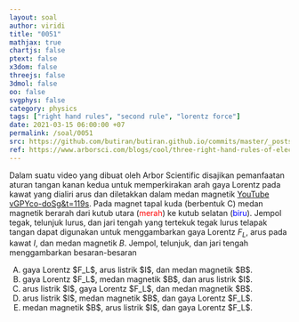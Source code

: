 ```yaml
---
layout: soal
author: viridi
title: "0051"
mathjax: true
chartjs: false
ptext: false
x3dom: false
threejs: false
3dmol: false
oo: false
svgphys: false
category: physics
tags: ["right hand rules", "second rule", "lorentz force"]
date: 2021-03-15 06:00:00 +07
permalink: /soal/0051
src: https://github.com/butiran/butiran.github.io/commits/master/_posts/soal/04/2021-03-15-lorentz-force.md
ref: https://www.arborsci.com/blogs/cool/three-right-hand-rules-of-electromagnetism
---
```

Dalam suatu video yang dibuat oleh Arbor Scientific disajikan pemanfaatan aturan tangan kanan kedua untuk memperkirakan arah gaya Lorentz pada kawat yang dialiri arus dan diletakkan dalam medan magnetik [YouTube vGPYco-doSg&t=119s](https://www.youtube.com/watch?v=vGPYco-doSg&t=119s). Pada magnet tapal kuda (berbentuk C) medan magnetik berarah dari kutub utara (<x style="color:red">merah</x>) ke kutub selatan (<x style="color:blue">biru</x>). Jempol tegak, telunjuk lurus, dan jari tengah yang tertekuk tegak lurus telapak tangan dapat digunakan untuk menggambarkan gaya Lorentz $F_L$, arus pada kawat $I$, dan medan magnetik $B$. Jempol, telunjuk, dan jari tengah menggambarkan besaran-besaran

<ol type="A">
<li>gaya Lorentz $F_L$, arus listrik $I$, dan medan magnetik $B$.
<li>gaya Lorentz $F_L$, medan magnetik $B$, dan arus listrik $I$.
<li>arus listrik $I$, gaya Lorentz $F_L$, dan medan magnetik $B$.
<li>arus listrik $I$, medan magnetik $B$, dan gaya Lorentz $F_L$.
<li>medan magnetik $B$, arus listrik $I$, dan gaya Lorentz $F_L$.
